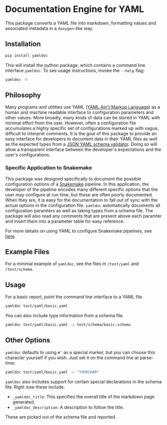 # Documentation Engine for YAML

This package converts a YAML file into markdown, formatting values and associated metadata in a `doxygen`-like way.  

## Installation

```sh
pip install yamldoc
```

This will install the python package, which contains a command line interface `yamldoc`. To see usage instructions, invoke the `--help` flag:

```sh
yamldoc -h
```

## Philosophy

Many programs and utilities use YAML ([YAML Ain't Markup Language](https://en.wikipedia.org/wiki/YAML)) as a human and machine readable interface to configuration parameters and other values. More broadly, many kinds of data can be stored in YAML with minimal effort from the user. However, often a configuration file accumulates a highly specific set of configurations marked up with vague, difficult to interpret comments. It is the goal of this package to provide an easy interface for developers to document data in their YAML files as well as the expected types from a [JSON YAML schema validator](https://json-schema-everywhere.github.io/yaml). Doing so will allow a transparent interface between the developer's expectations and the user's configurations. 

### Specific Application to Snakemake

This package was designed specifically to document the possible configuration options of a [Snakemake](https://snakemake.readthedocs.io/en/stable/) pipeline. In this application, the developer of the pipeline encodes many different specific options that the user may configure at run time, but these are often poorly documented. When they are, it is easy for the documentation to fall out of sync with the actual options in the configuration file. `yamldoc` automatically documents all configuration paramters as well as taking types from a schema file. The package will also read any comments that are present above each paramter and insert them into a parameter table for easy reference.

For more details on using YAML to configure Snakemake pipelines, see [here](https://snakemake.readthedocs.io/en/stable/snakefiles/configuration.html).

## Example Files

For a minimal example of `yamldoc`, see the files in `/test/yaml` and `/test/schema`.

## Usage

For a basic report, point the command line interface to a YAML file.

```sh
yamldoc test/yaml/basic.yaml
```

You can also include type information from a schema file.

```sh
yamldoc test/yaml/basic.yaml -s test/schema/basic.schema
```

## Other Options

`yamldoc` defaults to using `#'` as a special marker, but you can choose this character yourself if you wish. Just set it on the command line at parse-time:

```sh
yamldoc test/yaml/basic.yaml -c "YOURCHAR"
```

`yamldoc` also includes support for certain special declarations in the schema file. Right now these include:

- `_yamldoc_title`: This specifies the overall title of the markdown page generated.
- `_yamldoc_description`: A description to follow the title. 

These are picked out of the schema file and reported.
